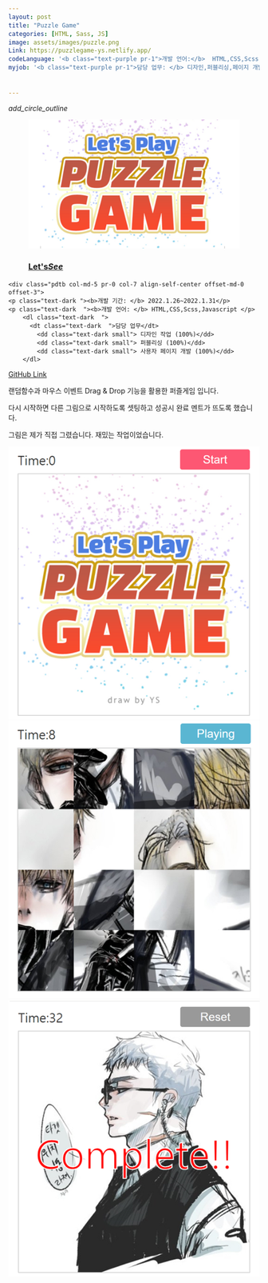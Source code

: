 ```yaml
---
layout: post
title: "Puzzle Game"
categories: [HTML, Sass, JS]
image: assets/images/puzzle.png
Link: https://puzzlegame-ys.netlify.app/
codeLanguage: '<b class="text-purple pr-1">개발 언어:</b>  HTML,CSS,Scss,Javascript'
myjob: '<b class="text-purple pr-1">담당 업무: </b> 디자인,퍼블리싱,페이지 개발 (All 100%)'
  

---
```




<div class="row border-bottom justify-content-around flex-md-nowrap flex-wrap">
  
  <div class="col-md-5 align-self-center  w-100 h200 of-hidden">
    <div class="projectPicLink position-relative">
     <i class="material-icons">add_circle_outline</i>
    <a href="https://puzzlegame-ys.netlify.app/" target="_blank" alt="Puzzle Game" class=" projectPicLink">
      <figure class="effect5 ">
        <img src="/assets/images/puzzle.png" alt="Puzzle Game">       
        <figcaption>
          <h3>Let's<em>See</em></h3>
        </figcaption>
      </figure>      
      </a>
    </div>
    
  </div>

  
  
    <div class="pdtb col-md-5 pr-0 col-7 align-self-center offset-md-0 offset-3">
    <p class="text-dark "><b>개발 기간: </b> 2022.1.26~2022.1.31</p>
    <p class="text-dark  "><b>개발 언어: </b> HTML,CSS,Scss,Javascript </p>
        <dl class="text-dark  ">
          <dt class="text-dark  ">담당 업무</dt>
            <dd class="text-dark small"> 디자인 작업 (100%)</dd>
            <dd class="text-dark small"> 퍼블리싱 (100%)</dd>
            <dd class="text-dark small"> 사용자 페이지 개발 (100%)</dd>
        </dl>
<a class="btn btn-purple mt-1" href="https://github.com/Kim-Yeonsu0102/puzzleGame" target="_blank">GitHub Link</a>
    </div>
  </div>


<p class="text-dark text-center mt-4">랜덤함수과 마우스 이벤트 Drag & Drop 기능을 활용한 퍼즐게임 입니다.</p>
<p class="text-dark text-center">다시 시작하면 다른 그림으로 시작하도록 셋팅하고 성공시 완료 멘트가 뜨도록 했습니다. </p>
<p class="text-dark text-center mb-3">그림은 제가 직접 그렸습니다. 재밌는 작업이었습니다.</p>

  <div class="row justify-content-center pt-5 flex-wrap ">
    <div class="col-md-8 col-12 pt-4">
      <img src="/assets/images/puzzle012.png">
    </div>
    <div class="col-md-8 col-12  pt-4">
     <img src="/assets/images/puzzle02.png">
    </div>
    <div class="col-md-8 col-12  pt-4">
      <img src="/assets/images/puzzle03.png">
    </div>
  </div>
  